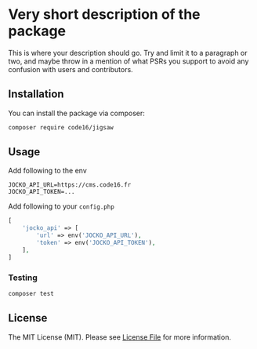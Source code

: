 # Very short description of the package

This is where your description should go. Try and limit it to a paragraph or two, and maybe throw in a mention of what PSRs you support to avoid any confusion with users and contributors.

## Installation

You can install the package via composer:

```bash
composer require code16/jigsaw
```

## Usage

Add following to the env
```dotenv
JOCKO_API_URL=https://cms.code16.fr
JOCKO_API_TOKEN=...
```

Add following to your `config.php`
```php
[
    'jocko_api' => [
        'url' => env('JOCKO_API_URL'),
        'token' => env('JOCKO_API_TOKEN'),
    ],
]
```

### Testing

```bash
composer test
```

## License

The MIT License (MIT). Please see [License File](LICENSE.md) for more information.
